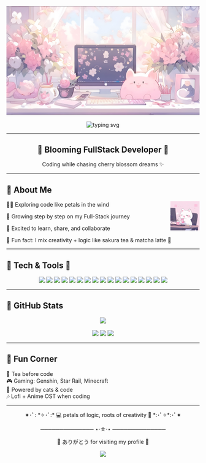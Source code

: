 <!-- 🌸 Banner Sakura -->
<p align="center">
  <img src="assets/Desk.jpg"/>
</p>

<!-- 🌸 Typing Effect -->
<p align="center">
  <img src="https://readme-typing-svg.herokuapp.com/?font=Righteous&size=35&center=true&vCenter=true&width=500&height=70&duration=4000&color=%23FFB7C5&lines=こんにちは！%20👋;I'm+Kirana+🌸" alt="typing svg" />
</p>

---

<h2 align="center">🌸 Blooming FullStack Developer 🌸</h2>
<p align="center">Coding while chasing cherry blossom dreams ✨</p>

---

## 🌸 About Me
<div>
  <img align="right" alt="Chill Neko" width="15%" src="assets/Neko.jpg"/>
  
👩‍💻 Exploring code like petals in the wind   

🌱 Growing step by step on my Full-Stack journey   

🤝 Excited to learn, share, and collaborate 

🌸 Fun fact: I mix creativity + logic like sakura tea & matcha latte 🍵  

</div>

---

## 🌸 Tech & Tools 🌸

<p align="center">

  <!-- 🌸 Languages -->
  <img src="https://img.shields.io/badge/HTML5-FFB7C5?style=for-the-badge&logo=html5&logoColor=white" />
  <img src="https://img.shields.io/badge/CSS3-FBAED2?style=for-the-badge&logo=css3&logoColor=white" />
  <img src="https://img.shields.io/badge/JavaScript-F7A8B8?style=for-the-badge&logo=javascript&logoColor=black" />
  <img src="https://img.shields.io/badge/TypeScript-F48FB1?style=for-the-badge&logo=typescript&logoColor=white" />
  <img src="https://img.shields.io/badge/Python-F7A8B8?style=for-the-badge&logo=python&logoColor=white" />
  
  <!-- 🌸 Frontend -->
  <img src="https://img.shields.io/badge/Tailwind_CSS-F797C3?style=for-the-badge&logo=tailwindcss&logoColor=white" />
  <img src="https://img.shields.io/badge/Bootstrap-F9A9D4?style=for-the-badge&logo=bootstrap&logoColor=white" />
  <img src="https://img.shields.io/badge/React-F48FB1?style=for-the-badge&logo=react&logoColor=61DAFB" />
  <img src="https://img.shields.io/badge/Next.js-F797C3?style=for-the-badge&logo=nextdotjs&logoColor=white" />

  <!-- 🌸 Backend -->
  <img src="https://img.shields.io/badge/Node.js-FF91AF?style=for-the-badge&logo=node.js&logoColor=white" />
  <img src="https://img.shields.io/badge/Express.js-F48FB1?style=for-the-badge&logo=express&logoColor=white" />
  <img src="https://img.shields.io/badge/Prisma-F9A9D4?style=for-the-badge&logo=prisma&logoColor=white" />

  <!-- 🌸 Database -->
  <img src="https://img.shields.io/badge/PostgreSQL-FFB7C5?style=for-the-badge&logo=postgresql&logoColor=white" />

  <!-- 🌸 Tools -->
  <img src="https://img.shields.io/badge/Git-F48FB1?style=for-the-badge&logo=git&logoColor=white" />
  <img src="https://img.shields.io/badge/GitHub-F797C3?style=for-the-badge&logo=github&logoColor=white" />
  <img src="https://img.shields.io/badge/VSCode-F9A9D4?style=for-the-badge&logo=visualstudiocode&logoColor=white" />
  <img src="https://img.shields.io/badge/Postman-F9A9D4?style=for-the-badge&logo=postman&logoColor=white" />

</p>


---

## 🌸 GitHub Stats
<p align="center"> 
  <img <img src="https://streak-stats.demolab.com?user=Feayes&theme=rose&border=FFB7C5&stroke=FFB7C5" height="150" />
</p>

<p align="center">
  <img src="https://github-profile-summary-cards.vercel.app/api/cards/profile-details?username=Feayes&theme=rose_pine" />
  <img src="https://github-readme-stats-feayes.vercel.app/api?username=Feayes&show_icons=true&theme=rose_pine&title_color=FFB7C5&icon_color=FFB7C5&text_color=ffffff&bg_color=2E2E2E" height="150" />
  <img src="https://github-readme-stats-feayes.vercel.app/api/top-langs/?username=Feayes&layout=compact&theme=rose" height="150"/>
</p>



---

## 🌸 Fun Corner
🍵 Tea before code  
🎮 Gaming: Genshin, Star Rail, Minecraft  
🐾 Powered by cats & code   
🎶 Lofi + Anime OST when coding  

---

<!-- 🌸 Sakura Divider -->
<p align="center">
  ✦･ﾟ: *✧･ﾟ:* 💻 petals of logic, roots of creativity 🌸 *:･ﾟ✧*:･ﾟ✦
</p>
<p align="center">────────────── ⋆⋅☆⋅⋆ ──────────────</p>
<p align="center">🌸 ありがとう for visiting my profile 🌸</p>


<p align="center">
  <img src="https://capsule-render.vercel.app/api?type=waving&color=FFB7C5&height=100&section=footer" />
</p>
